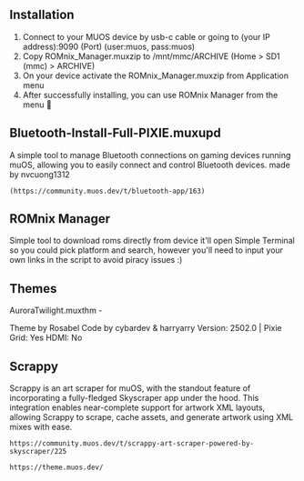 ## Installation
1. Connect to your MUOS device by usb-c cable or going to (your IP address):9090 (Port) (user:muos, pass:muos)
2. Copy ROMnix_Manager.muxzip to /mnt/mmc/ARCHIVE (Home > SD1 (mmc) > ARCHIVE)
3. On your device activate the ROMnix_Manager.muxzip from Application menu
4. After successfully installing, you can use ROMnix Manager from the menu 🎉

## Bluetooth-Install-Full-PIXIE.muxupd
A simple tool to manage Bluetooth connections on gaming devices running muOS, allowing you to easily connect and control Bluetooth devices. made by nvcuong1312 
```
(https://community.muos.dev/t/bluetooth-app/163)
```
## ROMnix Manager
Simple tool to download roms directly from device it'll open Simple Terminal so you could pick platform and search, however you'll need to input your own links in the script to avoid piracy issues :)

## Themes
AuroraTwilight.muxthm - 

Theme by Rosabel
Code by cybardev & harryarry
Version: 2502.0 | Pixie
Grid: Yes
HDMI: No

## Scrappy
Scrappy is an art scraper for muOS, with the standout feature of incorporating a fully-fledged Skyscraper app under the hood. This integration enables near-complete support for artwork XML layouts, allowing Scrappy to scrape, cache assets, and generate artwork using XML mixes with ease.
```
https://community.muos.dev/t/scrappy-art-scraper-powered-by-skyscraper/225
```
```
https://theme.muos.dev/
```
